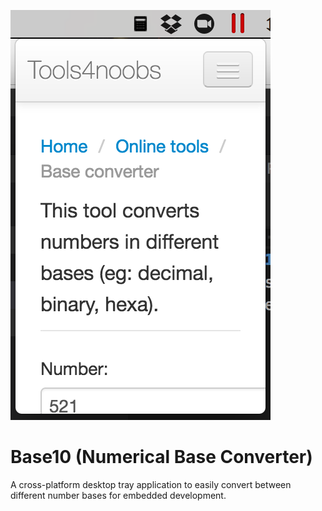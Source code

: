 ![Tray application](screenshot.png)
# Base10 (Numerical Base Converter)
A cross-platform desktop tray application to easily convert between different number bases for embedded development.
